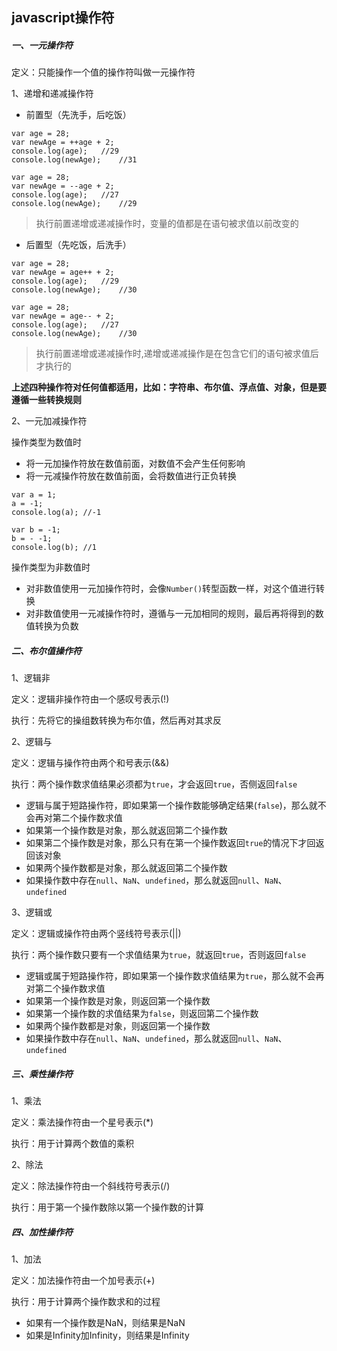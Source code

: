 ## javascript操作符

##### 一、一元操作符

定义：只能操作一个值的操作符叫做一元操作符

1、递增和递减操作符
* 前置型（先洗手，后吃饭）



```
var age = 28;
var newAge = ++age + 2;
console.log(age);	//29
console.log(newAge);	//31

var age = 28;
var newAge = --age + 2;
console.log(age);	//27
console.log(newAge);	//29

```
>执行前置递增或递减操作时，变量的值都是在语句被求值以前改变的

* 后置型（先吃饭，后洗手）



```
var age = 28;
var newAge = age++ + 2;
console.log(age);	//29
console.log(newAge);	//30

var age = 28;
var newAge = age-- + 2;
console.log(age);	//27
console.log(newAge);	//30
```
>执行前置递增或递减操作时,递增或递减操作是在包含它们的语句被求值后才执行的

<b>上述四种操作符对任何值都适用，比如：字符串、布尔值、浮点值、对象，但是要遵循一些转换规则</b>

2、一元加减操作符

操作类型为数值时

* 将一元加操作符放在数值前面，对数值不会产生任何影响
* 将一元减操作符放在数值前面，会将数值进行正负转换



```
var a = 1;
a = -1;
console.log(a);	//-1

var b = -1;
b = - -1;
console.log(b);	//1
```

操作类型为非数值时

* 对非数值使用一元加操作符时，会像`Number()`转型函数一样，对这个值进行转换
* 对非数值使用一元减操作符时，遵循与一元加相同的规则，最后再将得到的数值转换为负数

##### 二、布尔值操作符
1、逻辑非

定义：逻辑非操作符由一个感叹号表示(!)

执行：先将它的操组数转换为布尔值，然后再对其求反

2、逻辑与

定义：逻辑与操作符由两个和号表示(&&)

执行：两个操作数求值结果必须都为`true`，才会返回`true`，否侧返回`false`

* 逻辑与属于短路操作符，即如果第一个操作数能够确定结果(`false`)，那么就不会再对第二个操作数求值
* 如果第一个操作数是对象，那么就返回第二个操作数
* 如果第二个操作数是对象，那么只有在第一个操作数返回`true`的情况下才回返回该对象
* 如果两个操作数都是对象，那么就返回第二个操作数
* 如果操作数中存在`null`、`NaN`、`undefined`，那么就返回`null`、`NaN`、`undefined`

3、逻辑或

定义：逻辑或操作符由两个竖线符号表示(||)

执行：两个操作数只要有一个求值结果为`true`，就返回`true`，否则返回`false`

* 逻辑或属于短路操作符，即如果第一个操作数求值结果为`true`，那么就不会再对第二个操作数求值
* 如果第一个操作数是对象，则返回第一个操作数
* 如果第一个操作数的求值结果为`false`，则返回第二个操作数
* 如果两个操作数都是对象，则返回第一个操作数
* 如果操作数中存在`null`、`NaN`、`undefined`，那么就返回`null`、`NaN`、`undefined`

##### 三、乘性操作符

1、乘法

定义：乘法操作符由一个星号表示(*)

执行：用于计算两个数值的乘积

2、除法

定义：除法操作符由一个斜线符号表示(/)

执行：用于第一个操作数除以第一个操作数的计算

##### 四、加性操作符

1、加法

定义：加法操作符由一个加号表示(+)

执行：用于计算两个操作数求和的过程

* 如果有一个操作数是NaN，则结果是NaN
* 如果是Infinity加Infinity，则结果是Infinity